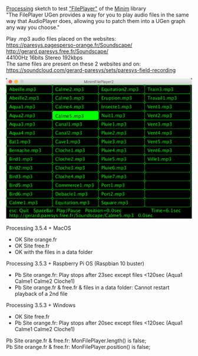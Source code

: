 [Processing](https://processing.org/) sketch to test ["FilePlayer"](http://code.compartmental.net/minim/fileplayer_class_fileplayer.html) of the [Minim](http://code.compartmental.net/minim/) library   
"The FilePlayer UGen provides a way for you to play audio files in the same way that AudioPlayer does, allowing you to patch them into a UGen graph any way you choose."  
  
Play .mp3 audio files placed on the websites:  
https://paresys.pagesperso-orange.fr/Soundscape/  
http://gerard.paresys.free.fr/Soundscape/  
44100Hz 16bits Stereo 192kbps  
The same files are present on these 2 websites and on:  
https://soundcloud.com/gerard-paresys/sets/paresys-field-recording

![MinimFilePlayer2](MinimFilePlayer2.png)

Processing 3.5.4 + MacOS  
 - OK Site orange.fr  
 - OK Site free.fr  
 - OK with the files in a data folder  
  
Processing 3.5.3 + Raspberry Pi OS (Raspbian 10 buster)  
 - Pb Site orange.fr: Play stops after 23sec except files <120sec (Aqua1 Calme1 Calme2 Cloche1)  
 - Pb Site orange.fr & free.fr & files in a data folder: Cannot restart playback of a 2nd file  
  
Processing 3.5.3 + Windows  
 - OK Site free.fr  
 - Pb Site orange.fr: Play stops after 20sec except files <120sec (Aqua1 Calme1 Calme2 Cloche1)  
  
Pb Site orange.fr & free.fr: MonFilePlayer.length()   is false;  
Pb Site orange.fr & free.fr: MonFilePlayer.position() is false;  
